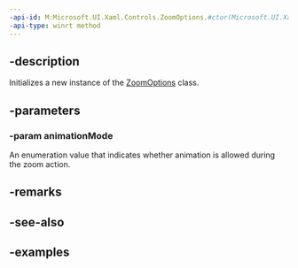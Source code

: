 ```yaml
---
-api-id: M:Microsoft.UI.Xaml.Controls.ZoomOptions.#ctor(Microsoft.UI.Xaml.Controls.AnimationMode)
-api-type: winrt method
---
```


## -description

Initializes a new instance of the [ZoomOptions](zoomoptions.md) class.

## -parameters

### -param animationMode

An enumeration value that indicates whether animation is allowed during the zoom action.

## -remarks

## -see-also

## -examples

